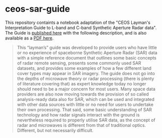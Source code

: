 # ceos-sar-guide
This repository containts a notebook adaptation of the "CEOS Layman's Interpretation Guide to L-band and C-band Synthetic Aperture Radar data". The Guide is [published here](https://www.researchgate.net/publication/339825765_A_Layman's_Interpretation_Guide_to_L-band_and_C-band_Synthetic_Aperture_Radar_data_v20) with the following description, and is also available as a [PDF here](https://ceos.org/document_management/SEO/DataCube/Laymans_SAR_Interpretation_Guide_2.0.pdf).

> This “layman’s” guide was developed to provide users who have little or no experience of spaceborne Synthetic Aperture Radar (SAR) data with a simple reference document that outlines some basic concepts of radar remote sensing, presents some commonly used SAR datasets, and provides some examples of how a few different land cover types may appear in SAR imagery. The guide does not go into the depths of microwave theory or radar processing (there is plenty of literature covering that) as expert knowledge today no longer should need to be a major concern for most users. Many space data providers are also now moving towards the provision of so called analysis-ready data also for SAR, which can be used and integrated with other data sources with little or no need for users to undertake their own processing. That said, some basic understanding of SAR technology and how radar signals interact with the ground is nevertheless required to properly utilise SAR data, as the concept of radar and microwaves is different from that of traditional optics. Different, but not necessarily difficult.

